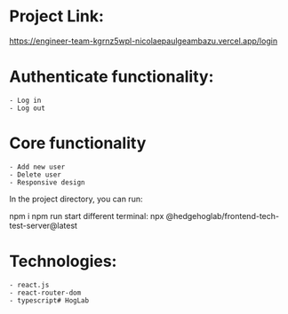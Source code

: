 # Project Link:

   https://engineer-team-kgrnz5wpl-nicolaepaulgeambazu.vercel.app/login

# Authenticate functionality:

    - Log in
    - Log out

# Core functionality

    - Add new user
    - Delete user
    - Responsive design

In the project directory, you can run:

npm i
npm run start
different terminal: npx @hedgehoglab/frontend-tech-test-server@latest

# Technologies:

    - react.js
    - react-router-dom
    - typescript# HogLab
